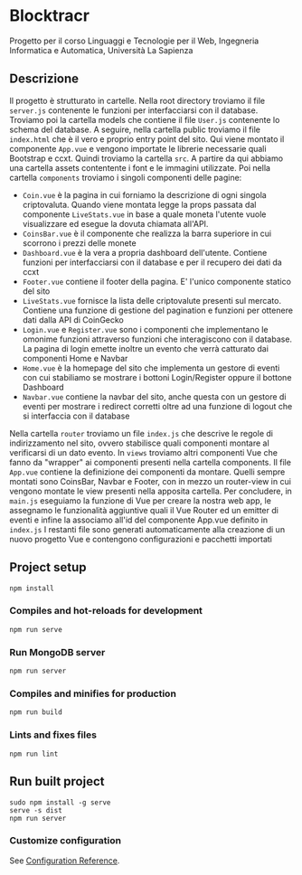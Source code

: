# Blocktracr
Progetto per il corso Linguaggi e Tecnologie per il Web, Ingegneria Informatica e Automatica, Università La Sapienza 
## Descrizione
Il progetto è strutturato in cartelle.
Nella root directory troviamo il file `server.js` contenente le funzioni per interfacciarsi con il database.
Troviamo poi la cartella models che contiene il file `User.js` contenente lo schema del database.
A seguire, nella cartella public troviamo il file `index.html` che è il vero e proprio entry point del sito. Qui viene montato il componente `App.vue` e vengono importate le librerie necessarie quali Bootstrap e ccxt.
Quindi troviamo la cartella `src`.
A partire da qui abbiamo una cartella assets contentente i font e le immagini utilizzate.
Poi nella cartella `components` troviamo i singoli componenti delle pagine:
- `Coin.vue` è la pagina in cui forniamo la descrizione di ogni singola criptovaluta. Quando viene montata legge la props passata dal componente `LiveStats.vue` in base a quale moneta l'utente vuole visualizzare ed esegue la dovuta chiamata all'API.
- `CoinsBar.vue` è il componente che realizza la barra superiore in cui scorrono i prezzi delle monete
- `Dashboard.vue` è la vera a propria dashboard dell'utente. Contiene funzioni per interfacciarsi con il database e per il recupero dei dati da ccxt
- `Footer.vue` contiene il footer della pagina. E' l'unico componente statico del sito
- `LiveStats.vue` fornisce la lista delle criptovalute presenti sul mercato. Contiene una funzione di gestione del pagination e funzioni per ottenere dati dalla API di CoinGecko
- `Login.vue` e `Register.vue` sono i componenti che implementano le omonime funzioni attraverso funzioni che interagiscono con il database. La pagina di login emette inoltre un evento che verrà catturato dai componenti Home e Navbar
- `Home.vue` è la homepage del sito che implementa un gestore di eventi con cui stabiliamo se mostrare i bottoni Login/Register oppure il bottone Dashboard
- `Navbar.vue` contiene la navbar del sito, anche questa con un gestore di eventi per mostrare i redirect corretti oltre ad una funzione di logout che si interfaccia con il database

Nella cartella `router` troviamo un file `index.js` che descrive le regole di indirizzamento nel sito, ovvero stabilisce quali componenti montare al verificarsi di un dato evento.
In `views` troviamo altri componenti Vue che fanno da "wrapper" ai componenti presenti nella cartella components.
Il file `App.vue` contiene la definizione dei componenti da montare. Quelli sempre montati sono CoinsBar, Navbar e Footer, con in mezzo un router-view in cui vengono montate le view presenti nella apposita cartella.
Per concludere, in `main.js` eseguiamo la funzione di Vue per creare la nostra web app, le assegnamo le funzionalità aggiuntive quali il Vue Router ed un emitter di eventi e infine la associamo all'id del componente App.vue definito in `index.js`
I restanti file sono generati automaticamente alla creazione di un nuovo progetto Vue e contengono configurazioni e pacchetti importati
## Project setup
```
npm install
```

### Compiles and hot-reloads for development
```
npm run serve
```

### Run MongoDB server
```
npm run server
```

### Compiles and minifies for production
```
npm run build
```

### Lints and fixes files
```
npm run lint
```

## Run built project
```
sudo npm install -g serve
serve -s dist
npm run server
```

### Customize configuration
See [Configuration Reference](https://cli.vuejs.org/config/).
